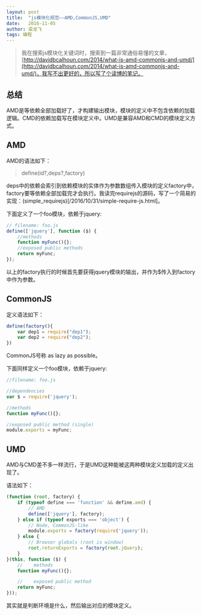 ```yaml
---
layout: post
title:  "js模块化规范——AMD,CommonJS,UMD"
date:   2016-11-05
author: 梁龙飞
tags: 编程
---
```


> 我在搜索js模块化关键词时，搜索到一篇非常通俗易懂的文章，[http://davidbcalhoun.com/2014/what-is-amd-commonjs-and-umd/](http://davidbcalhoun.com/2014/what-is-amd-commonjs-and-umd/)，我写不出更好的，所以写了个读博的笔记。

## 总结
AMD是等依赖全部加载好了，才构建输出模块，模块的定义中不包含依赖的加载逻辑。CMD的依赖加载写在模块定义中。UMD是兼容AMD和CMD的模块定义方式。

## AMD

AMD的语法如下：

> define(id?,deps?,factory)

deps中的依赖会索引到依赖模块的实体作为参数数组传入模块的定义factory中，factory要等依赖全部加载完才会执行。我读完requirejs的源码，写了一个简易的实现：(simple_requirejs)[/2016/10/31/simple-require-js.html]。

下面定义了一个foo模块，依赖于jquery:

```javascript
// filename: foo.js
define(['jquery'], function ($) {
    //methods
    function myFunc(){};
    //exposed public methods
    return myFunc;
});
```
以上的factory执行的时候首先要获得jquery模块的输出，并作为$传入到factory中作为参数。

## CommonJS

定义语法如下：

```javascript
define(factory(){
	var dep1 = require("dep1");
	var dep2 = require("dep2");
})
```
CommonJS号称 as lazy as possible。

下面同样定义一个foo模块，依赖于jquery:

```javascript
//filename: foo.js

//dependencies
var $ = require('jquery');

//methods
function myFunc(){};

//exposed public method (single)
module.exports = myFunc;
```

## UMD

AMD与CMD差不多一样流行，于是UMD这种能被这两种模块定义加载的定义出现了。

语法如下：

```javascript
(function (root, factory) {
    if (typeof define === 'function' && define.amd) {
        // AMD
        define(['jquery'], factory);
    } else if (typeof exports === 'object') {
        // Node, CommonJS-like
        module.exports = factory(require('jquery'));
    } else {
        // Browser globals (root is window)
        root.returnExports = factory(root.jQuery);
    }
}(this, function ($) {
    //    methods
    function myFunc(){};

    //    exposed public method
    return myFunc;
}));
```

其实就是判断环境是什么，然后输出对应的模块定义。












